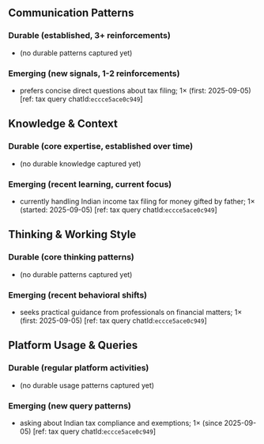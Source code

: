 ## Communication Patterns
### Durable (established, 3+ reinforcements)
- (no durable patterns captured yet)

### Emerging (new signals, 1-2 reinforcements)
- prefers concise direct questions about tax filing; 1× (first: 2025-09-05) [ref: tax query chatId:`eccce5ace0c949`]

## Knowledge & Context
### Durable (core expertise, established over time)
- (no durable knowledge captured yet)

### Emerging (recent learning, current focus)
- currently handling Indian income tax filing for money gifted by father; 1× (started: 2025-09-05) [ref: tax query chatId:`eccce5ace0c949`]

## Thinking & Working Style
### Durable (core thinking patterns)
- (no durable patterns captured yet)

### Emerging (recent behavioral shifts)
- seeks practical guidance from professionals on financial matters; 1× (first: 2025-09-05) [ref: tax query chatId:`eccce5ace0c949`]

## Platform Usage & Queries
### Durable (regular platform activities)
- (no durable usage patterns captured yet)

### Emerging (new query patterns)
- asking about Indian tax compliance and exemptions; 1× (since 2025-09-05) [ref: tax query chatId:`eccce5ace0c949`]